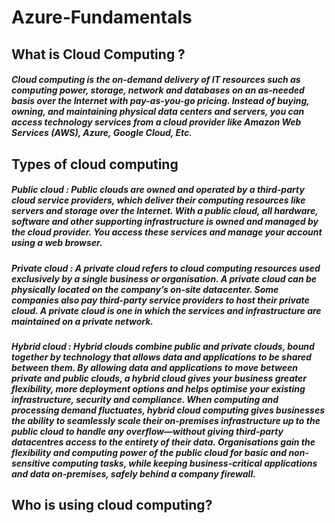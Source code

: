 # Azure-Fundamentals

## What is Cloud Computing ?

##### Cloud computing is the on-demand delivery of IT resources such as computing power, storage, network and databases on an as-needed basis over the Internet with pay-as-you-go pricing. Instead of buying, owning, and maintaining physical data centers and servers, you can access technology services from a cloud provider like Amazon Web Services (AWS), Azure, Google Cloud, Etc.


## Types of cloud computing 

##### Public cloud : Public clouds are owned and operated by a third-party cloud service providers, which deliver their computing resources like servers and storage over the Internet. With a public cloud, all hardware, software and other supporting infrastructure is owned and managed by the cloud provider. You access these services and manage your account using a web browser.


##### Private cloud : A private cloud refers to cloud computing resources used exclusively by a single business or organisation. A private cloud can be physically located on the company’s on-site datacenter. Some companies also pay third-party service providers to host their private cloud. A private cloud is one in which the services and infrastructure are maintained on a private network.


##### Hybrid cloud : Hybrid clouds combine public and private clouds, bound together by technology that allows data and applications to be shared between them. By allowing data and applications to move between private and public clouds, a hybrid cloud gives your business greater flexibility, more deployment options and helps optimise your existing infrastructure, security and compliance. When computing and processing demand fluctuates, hybrid cloud computing gives businesses the ability to seamlessly scale their on-premises infrastructure up to the public cloud to handle any overflow—without giving third-party datacentres access to the entirety of their data. Organisations gain the flexibility and computing power of the public cloud for basic and non-sensitive computing tasks, while keeping business-critical applications and data on-premises, safely behind a company firewall.


## Who is using cloud computing?
